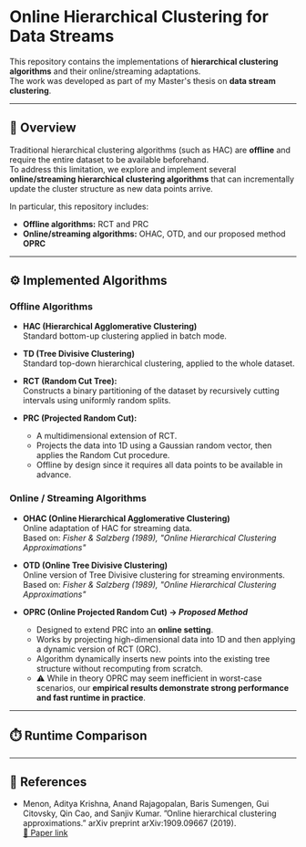 # Online Hierarchical Clustering for Data Streams

This repository contains the implementations of **hierarchical clustering algorithms** and their online/streaming adaptations.  
The work was developed as part of my Master's thesis on **data stream clustering**.  

---

## 📌 Overview

Traditional hierarchical clustering algorithms (such as HAC) are **offline** and require the entire dataset to be available beforehand.  
To address this limitation, we explore and implement several **online/streaming hierarchical clustering algorithms** that can incrementally update the cluster structure as new data points arrive.  

In particular, this repository includes:  
- **Offline algorithms:** RCT and PRC  
- **Online/streaming algorithms:** OHAC, OTD, and our proposed method **OPRC**  


---

## ⚙️ Implemented Algorithms

### Offline Algorithms
- **HAC (Hierarchical Agglomerative Clustering)**  
  Standard bottom-up clustering applied in batch mode.  

- **TD (Tree Divisive Clustering)**  
  Standard top-down hierarchical clustering, applied to the whole dataset.  
- **RCT (Random Cut Tree):**  
  Constructs a binary partitioning of the dataset by recursively cutting intervals using uniformly random splits.  

- **PRC (Projected Random Cut):**  
  - A multidimensional extension of RCT.  
  - Projects the data into 1D using a Gaussian random vector, then applies the Random Cut procedure.  
  - Offline by design since it requires all data points to be available in advance.  
### Online / Streaming Algorithms
- **OHAC (Online Hierarchical Agglomerative Clustering)**  
  Online adaptation of HAC for streaming data.  
  Based on: *Fisher & Salzberg (1989), "Online Hierarchical Clustering Approximations"*  
- **OTD (Online Tree Divisive Clustering)**  
  Online version of Tree Divisive clustering for streaming environments.  
  Based on: *Fisher & Salzberg (1989), "Online Hierarchical Clustering Approximations"*

- **OPRC (Online Projected Random Cut) → *Proposed Method***  
  - Designed to extend PRC into an **online setting**.  
  - Works by projecting high-dimensional data into 1D and then applying a dynamic version of RCT (ORC).  
  - Algorithm dynamically inserts new points into the existing tree structure without recomputing from scratch.  
  - ⚠️ While in theory OPRC may seem inefficient in worst-case scenarios, our **empirical results demonstrate strong performance and fast runtime in practice**.  
---
## ⏱️ Runtime Comparison


---
## 📖 References
- Menon, Aditya Krishna, Anand Rajagopalan, Baris Sumengen, Gui Citovsky, Qin
Cao, and Sanjiv Kumar. ”Online hierarchical clustering approximations.” arXiv preprint
arXiv:1909.09667 (2019).  
  [🔗 Paper link](https://arxiv.org/abs/1909.09667)
